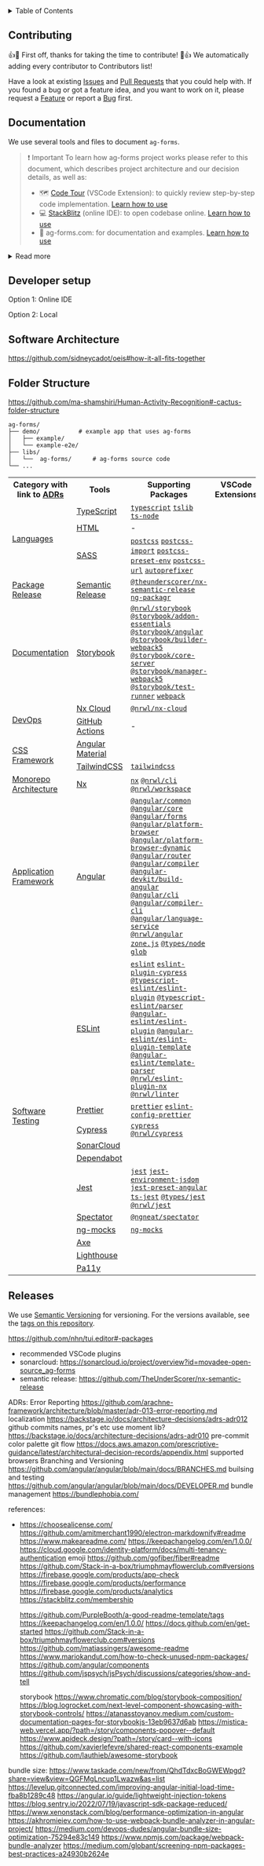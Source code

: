 <details>
	<summary>Table of Contents</summary></br>
	Please use automatically generated table of contents in the top left corner of the README. The table of contents is interactive and links to the selected section. </br></br>
	<img src="https://i0.wp.com/user-images.githubusercontent.com/7900087/113821370-df915480-9730-11eb-8aed-bdc50e2212d5.gif?ssl=1" alt="Italian Trulli">
</details>

## Contributing

:+1::tada: First off, thanks for taking the time to contribute! :tada::+1: We automatically adding every contributor to Contributors list!

Have a look at existing [Issues]() and [Pull Requests]() that you could help with. If you found a bug or got a feature idea, and you want to work on it, please request a [Feature]() or report a [Bug]() first.

## Documentation

We use several tools and files to document `ag-forms`.

> :exclamation: Important To learn how ag-forms project works please refer to this document, which describes project architecture and our decision details, as well as:
>
> - :world_map: [Code Tour](https://marketplace.visualstudio.com/items?itemName=vsls-contrib.codetour#recording-tours) (VSCode Extension): to quickly review step-by-step code implementation. [Learn how to use]()
> - :computer: [StackBlitz]() (online IDE): to open codebase online. [Learn how to use]()
> - :closed_book: ag-forms.com: for documentation and examples. [Learn how to use]()

<details>
<summary>Read more</summary></br>

Full list of documents we use in this project:

1. README.md
   This document is a summary of a prject mainly created for lib consumers, which in our case developers who need to use `ag-forms` inside their project. Here we talk abpot the purpose of the project, problems it solves,
   how to install `ag-forms` libs and use them in projects, etc.

2. ag-forms.com created with Storybook
   Storybook is used to demo libs and help users build form specs for they project using GUI. It is hosted on ag-forms.com and presented as a demo site with a link to GitHub documentation.

3. CONTRIBUTING.md

   - getting started
   - Coding Rules
   - Commit Message Format
   - **Software Architecture**
     We think it's important to communicate how we are planning to build a software system or how an existing software system works. If software development team doesn't think about architecture all sort of problems can appear (inconsistent approaches to solving the same problems, deployment problems, maintenance issues, code that hard to scale, etc).
     We document our software system architecture using **[C4 Model](https://c4model.com/)** approach and **[Structurizr](https://structurizr.com/)** tool.
   - Code Structure (folder structure)
   - [README.md]() for demo projects
     For every `ag-forms` lib we have demo project that shows lib setup and usage example. In README for demo projects we explain how to setup and run demo projects, and how to understand package.json (it's different from regular Angular project because we use Monorepo setup).
   - **[Architecture Decision Records]()**

4. [LICENSE.md]()
   It is an open source license of `ag-forms` repository that makes it easier for other people to contribute.
5. [Issues]() organized in [GitHub Projects]()
   It is.
6. Tutorials
7. Code Tour
8. StackBlitz

🛠 **Tools:**

- [Storybook](https://storybook.js.org/)

📚 **References:**

- [C4 Model site](https://c4model.com/)
- [Simon Brown site (author of C4 Model)](https://simonbrown.je/)
- [Documenting architecture decisions](https://cognitect.com/blog/2011/11/15/documenting-architecture-decisions) by Michael Nygard
- [Architecture decision record](https://github.com/joelparkerhenderson/architecture-decision-record) by Joel Parker Henderson
- [Architectural Decision Records](https://adr.github.io/) by ADR GitHub organization
- [arachne-framework/architecture/adr-001-use-adrs.md](https://github.com/arachne-framework/architecture/blob/master/adr-001-use-adrs.md)
- [Choose an open source license](https://license.md/)
- [Video Tutorial: Storybook for React Apps](https://www.newline.co/courses/storybook-for-react-apps/theming-the-storybook-app)

</details>

## Developer setup

Option 1: Online IDE

Option 2: Local

## Software Architecture

https://github.com/sidneycadot/oeis#how-it-all-fits-together

## Folder Structure

https://github.com/ma-shamshiri/Human-Activity-Recognition#-cactus-folder-structure

```treeview
ag-forms/
├── demo/			# example app that uses ag-forms
│   ├── example/
│   └── example-e2e/
├── libs/
│   └──  ag-forms/		# ag-forms source code
└── ...
```

<table>
  <tr>
    <th>Category with link to <a href="/docs/architecture/decision_record/use-adrs.md">ADRs</a></th>
    <th>Tools</th>
    <th>Supporting Packages</th>
		<th>VSCode Extensions</th>
		<th>GitHub Actions</th>
  </tr>
	<!-- Languages -->
  <tr>
    <td rowspan="3"><a href="">Languages</a></td>
    <td><a href="https://www.typescriptlang.org/">TypeScript</a></td>
    <td>
			<a href="https://www.npmjs.com/package/typescript"><code>typescript</code></a>
			<a href="https://www.npmjs.com/package/tslib"><code>tslib</code></a>
			<a href="https://www.npmjs.com/package/ts-node"><code>ts-node</code></a>
		</td>
		<td></td>
		<td></td>
  </tr>
	<tr>
    <td><a href="">HTML</a></td>
    <td>-</td>
		<td></td>
		<td></td>
  </tr>
	<tr>
    <td><a href="">SASS</a></td>
    <td>
			<a href=""><code>postcss</code></a>
			<a href=""><code>postcss-import</code></a>
			<a href=""><code>postcss-preset-env</code></a>
			<a href=""><code>postcss-url</code></a>
			<a href=""><code>autoprefixer</code></a>
		</td>
		<td></td>
		<td></td>
  </tr>
	<!-- Package Release -->
  <tr>
    <td><a href="">Package Release</a></td>
    <td><a href="https://github.com/semantic-release/semantic-release">Semantic Release</a></td>
    <td>
			<a href="https://github.com/TheUnderScorer/nx-semantic-release"><code>@theunderscorer/nx-semantic-release</code></a>
			<a href="https://www.npmjs.com/package/ng-packagr"><code>ng-packagr</code></a>
		</td>
		<td></td>
		<td></td>
  </tr>
	<!-- Documentation -->
  <tr>
    <td><a href="">Documentation</a></td>
    <td><a href="">Storybook</a></td>
    <td>
			<a href=""><code>@nrwl/storybook</code></a>
			<a href=""><code>@storybook/addon-essentials</code></a>
			<a href=""><code>@storybook/angular</code></a>
			<a href=""><code>@storybook/builder-webpack5</code></a>
			<a href=""><code>@storybook/core-server</code></a>
			<a href=""><code>@storybook/manager-webpack5</code></a>
			<a href=""><code>@storybook/test-runner</code></a>
			<a href=""><code>webpack</code></a>
		</td>
		<td></td>
		<td></td>
  </tr>
	<!-- DevOps -->
	<tr>
    <td rowspan="2"><a href="">DevOps</a></td>
    <td><a href="https://nx.app/">Nx Cloud</a></td>
    <td><a href="https://www.npmjs.com/package/@nrwl/nx-cloud"><code>@nrwl/nx-cloud</code></a></td>
		<td></td>
		<td></td>
  </tr>
	<tr>
    <td><a href="https://github.com/features/actions">GitHub Actions</a></td>
    <td>-</td>
		<td></td>
		<td></td>
  </tr>
	<!-- CSS Framework -->
	<tr>
    <td rowspan="2"><a href="">CSS Framework</a></td>
    <td><a href="https://material.angular.io/">Angular Material</a></td>
		<td></td>
		<td></td>
		<td></td>
  </tr>
	<tr>
    <td><a href="https://tailwindcss.com/">TailwindCSS</a></td>
    <td><a href="https://www.npmjs.com/package/tailwindcss"><code>tailwindcss</code></a></td>
		<td></td>
		<td></td>
  </tr>
	<!-- Monorepo Architecture -->
  <tr>
    <td><a href="/docs/architecture/decision_record/monorepo.md">Monorepo Architecture</a></td>
    <td><a href="https://nx.dev/">Nx</a></td>
    <td>
			<a href="https://www.npmjs.com/package/nx"><code>nx</code></a>
			<a href="https://www.npmjs.com/package/@nrwl/cli"><code>@nrwl/cli</code></a>
			<a href="https://www.npmjs.com/package/@nrwl/workspace"><code>@nrwl/workspace</code></a>
		</td>
		<td></td>
		<td></td>
  </tr>
	<!-- Application Framework -->
	<tr>
    <td><a href="">Application Framework</a></td>
    <td><a href="https://angular.io/">Angular</a></td>
    <td>
			<a href="https://angular.io/api/common"><code>@angular/common</code></a>
			<a href="https://angular.io/api/core"><code>@angular/core</code></a>
			<a href="https://angular.io/api/forms"><code>@angular/forms</code></a>
			<a href="https://angular.io/api/platform-browser"><code>@angular/platform-browser</code></a>
			<a href="https://angular.io/api/platform-browser-dynamic"><code>@angular/platform-browser-dynamic</code></a>
			<a href="https://angular.io/api/router"><code>@angular/router</code></a>
			<a href="https://www.npmjs.com/package/@angular/compiler"><code>@angular/compiler</code></a>
			<a href="https://www.npmjs.com/package/@angular-devkit/build-angular"><code>@angular-devkit/build-angular</code></a>
			<a href="https://www.npmjs.com/package/@angular/cli"><code>@angular/cli</code></a>
			<a href="https://www.npmjs.com/package/@angular/compiler-cli"><code>@angular/compiler-cli</code></a>
			<a href="https://www.npmjs.com/package/@angular/language-service"><code>@angular/language-service</code></a>
			<a href="https://nx.dev/packages/angular"><code>@nrwl/angular</code></a>
			<a href="https://www.npmjs.com/package/zone.js?activeTab=readme"><code>zone.js</code></a>
			<a href=""><code>@types/node</code></a>
			<a href=""><code>glob</code></a>
		</td>
		<td></td>
		<td></td>
  </tr>
	<!-- Software Testing -->
	<tr>
    <td rowspan="11"><a href="/docs/architecture/decision_record/code/software-testing.md">Software Testing</a></td>
		<td><a href="https://eslint.org/">ESLint</a></td>
    <td>
			<a href="https://www.npmjs.com/package/eslint"><code>eslint</code></a>
			<a href="https://www.npmjs.com/package/eslint-plugin-cypress"><code>eslint-plugin-cypress</code></a>
			<a href="https://www.npmjs.com/package/@typescript-eslint/eslint-plugin"><code>@typescript-eslint/eslint-plugin</code></a>
			<a href="https://www.npmjs.com/package/@typescript-eslint/parser"><code>@typescript-eslint/parser</code></a>
			<a href="https://www.npmjs.com/package/@angular-eslint/eslint-plugin"><code>@angular-eslint/eslint-plugin</code></a>
			<a href="https://www.npmjs.com/package/@angular-eslint/eslint-plugin-template"><code>@angular-eslint/eslint-plugin-template</code></a>
			<a href="https://www.npmjs.com/package/@angular-eslint/template-parser"><code>@angular-eslint/template-parser</code></a>
			<a href="https://www.npmjs.com/package/@nrwl/eslint-plugin-nx"><code>@nrwl/eslint-plugin-nx</code></a>
			<a href="https://nx.dev/packages/linter"><code>@nrwl/linter</code></a>
		</td>
		<td></td>
		<td></td>
  </tr>
	<tr>
    <td><a href="https://prettier.io/">Prettier</a></td>
    <td>
			<a href="https://www.npmjs.com/package/prettier"><code>prettier</code></a>
			<a href="https://www.npmjs.com/package/eslint-config-prettier"><code>eslint-config-prettier</code></a>
		</td>
		<td></td>
		<td></td>
  </tr>
	<tr>
    <td><a href="https://docs.cypress.io/">Cypress</a></td>
    <td>
			<a href="https://www.npmjs.com/package/cypress"><code>cypress</code></a>
			<a href="https://www.npmjs.com/package/@nrwl/cypress"><code>@nrwl/cypress</code></a>
		</td>
		<td></td>
		<td></td>
  </tr>
	<tr>
    <td><a href="https://www.sonarsource.com/products/sonarcloud/">SonarCloud</a></td>
    <td><a href=""><code></code></a></td>
		<td></td>
		<td></td>
  </tr>
	<tr>
    <td><a href="https://github.com/features/security/">Dependabot</a></td>
    <td><a href=""><code></code></a></td>
		<td></td>
		<td></td>
  </tr>
	<tr>
    <td><a href="https://jestjs.io/">Jest</a></td>
    <td>
			<a href="https://www.npmjs.com/package/jest"><code>jest</code></a>
			<a href="https://www.npmjs.com/package/jest-environment-jsdom"><code>jest-environment-jsdom</code></a>
			<a href="https://www.npmjs.com/package/jest-preset-angular"><code>jest-preset-angular</code></a>
			<a href="https://www.npmjs.com/package/ts-jest"><code>ts-jest</code></a>
			<a href="https://www.npmjs.com/package/@types/jest"><code>@types/jest</code></a>
			<a href="https://www.npmjs.com/package/@nrwl/jest"><code>@nrwl/jest</code></a>
		</td>
		<td></td>
		<td></td>
  </tr>
	<tr>
    <td><a href="https://ngneat.github.io/spectator/">Spectator</a></td>
    <td><a href="https://www.npmjs.com/package/@ngneat/spectator"><code>@ngneat/spectator</code></a></td>
		<td></td>
		<td></td>
  </tr>
	<tr>
    <td><a href="https://ng-mocks.sudo.eu/">ng-mocks</a></td>
    <td><a href="https://www.npmjs.com/package/ng-mocks"><code>ng-mocks</code></a></td>
		<td></td>
		<td></td>
  </tr>
	<tr>
    <td><a href="https://www.deque.com/axe/">Axe</a></td>
    <td><a href=""><code></code></a></td>
		<td></td>
		<td></td>
  </tr>
	<tr>
    <td><a href="https://developer.chrome.com/docs/lighthouse/overview/">Lighthouse</a></td>
    <td><a href=""><code></code></a></td>
		<td></td>
		<td></td>
  </tr>
	<tr>
    <td><a href="https://pa11y.org/">Pa11y</a></td>
    <td><a href=""><code></code></a></td>
		<td></td>
		<td></td>
  </tr>
</table>

## Releases

We use [Semantic Versioning](https://semver.org/) for versioning. For the versions available, see the [tags on this repository](https://github.com/PurpleBooth/a-good-readme-template/tags).

https://github.com/nhn/tui.editor#-packages

- recommended VSCode plugins
- sonarcloud: https://sonarcloud.io/project/overview?id=movadee-open-source_ag-forms
- semantic release: https://github.com/TheUnderScorer/nx-semantic-release

ADRs:
Error Reporting https://github.com/arachne-framework/architecture/blob/master/adr-013-error-reporting.md
localization https://backstage.io/docs/architecture-decisions/adrs-adr012
github commits names, pr's etc
use moment lib? https://backstage.io/docs/architecture-decisions/adrs-adr010
pre-commit
color palette
git flow https://docs.aws.amazon.com/prescriptive-guidance/latest/architectural-decision-records/appendix.html
supported browsers
Branching and Versioning https://github.com/angular/angular/blob/main/docs/BRANCHES.md
builsing and testing https://github.com/angular/angular/blob/main/docs/DEVELOPER.md
bundle management https://bundlephobia.com/

references:

- https://choosealicense.com/
  https://github.com/amitmerchant1990/electron-markdownify#readme
  https://www.makeareadme.com/
  https://keepachangelog.com/en/1.0.0/
  https://cloud.google.com/identity-platform/docs/multi-tenancy-authentication
  emoji https://github.com/gofiber/fiber#readme
  https://github.com/Stack-in-a-box/triumphmayflowerclub.com#versions
  https://firebase.google.com/products/app-check
  https://firebase.google.com/products/performance
  https://firebase.google.com/products/analytics
  https://stackblitz.com/membership

  https://github.com/PurpleBooth/a-good-readme-template/tags
  https://keepachangelog.com/en/1.0.0/
  https://docs.github.com/en/get-started
  https://github.com/Stack-in-a-box/triumphmayflowerclub.com#versions
  https://github.com/matiassingers/awesome-readme
  https://www.mariokandut.com/how-to-check-unused-npm-packages/
  https://github.com/angular/components
  https://github.com/jspsych/jsPsych/discussions/categories/show-and-tell

  storybook
  https://www.chromatic.com/blog/storybook-composition/
  https://blog.logrocket.com/next-level-component-showcasing-with-storybook-controls/
  https://atanasstoyanov.medium.com/custom-documentation-pages-for-storybookjs-13eb9637d6ab
  https://mistica-web.vercel.app/?path=/story/components-popover--default
  https://www.apideck.design/?path=/story/card--with-icons
  https://github.com/xavierlefevre/shared-react-components-example
  https://github.com/lauthieb/awesome-storybook

bundle size:
https://www.taskade.com/new/from/QhdTdxcBoGWEWpgd?share=view&view=QGFMgLncup1Lwazw&as=list
https://levelup.gitconnected.com/improving-angular-initial-load-time-fba8b1289c48
https://angular.io/guide/lightweight-injection-tokens
https://blog.sentry.io/2022/07/19/javascript-sdk-package-reduced/
https://www.xenonstack.com/blog/performance-optimization-in-angular
https://akhromieiev.com/how-to-use-webpack-bundle-analyzer-in-angular-project/
https://medium.com/devops-dudes/angular-bundle-size-optimization-75294e83c149
https://www.npmjs.com/package/webpack-bundle-analyzer
https://medium.com/globant/screening-npm-packages-best-practices-a24930b2624e
